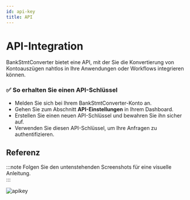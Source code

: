 ```yaml
---
id: api-key
title: API
---
```


# API-Integration

BankStmtConverter bietet eine API, mit der Sie die Konvertierung von Kontoauszügen nahtlos in Ihre Anwendungen oder Workflows integrieren können.

### ✅ So erhalten Sie einen API-Schlüssel

- Melden Sie sich bei Ihrem BankStmtConverter-Konto an.  
- Gehen Sie zum Abschnitt **API-Einstellungen** in Ihrem Dashboard.  
- Erstellen Sie einen neuen API-Schlüssel und bewahren Sie ihn sicher auf.  
- Verwenden Sie diesen API-Schlüssel, um Ihre Anfragen zu authentifizieren.

## Referenz

:::note
Folgen Sie den untenstehenden Screenshots für eine visuelle Anleitung.  
:::

![apikey](/img/APIkey.png)
